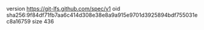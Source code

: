 version https://git-lfs.github.com/spec/v1
oid sha256:9f84df71fb7aa6c414d308e38e8a9a915e9701d3925894bdf755031ec8a16759
size 436
